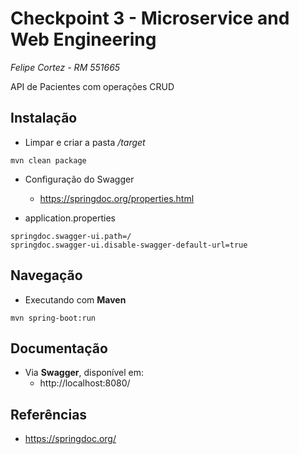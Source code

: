 # Checkpoint 3 - Microservice and Web Engineering
*Felipe Cortez - RM 551665*

API de Pacientes com operações CRUD

##  Instalação

- Limpar e criar a pasta */target*

```
mvn clean package
```

- Configuração do Swagger

    - https://springdoc.org/properties.html
  
  
- application.properties
```
springdoc.swagger-ui.path=/
springdoc.swagger-ui.disable-swagger-default-url=true
```

##  Navegação
-  Executando com **Maven**

```
mvn spring-boot:run
```

##  Documentação
-  Via **Swagger**, disponível em:
   - http://localhost:8080/

##  Referências
- https://springdoc.org/
